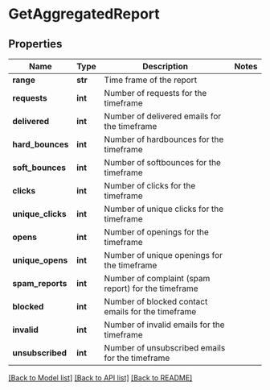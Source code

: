 # GetAggregatedReport

## Properties
Name | Type | Description | Notes
------------ | ------------- | ------------- | -------------
**range** | **str** | Time frame of the report | 
**requests** | **int** | Number of requests for the timeframe | 
**delivered** | **int** | Number of delivered emails for the timeframe | 
**hard_bounces** | **int** | Number of hardbounces for the timeframe | 
**soft_bounces** | **int** | Number of softbounces for the timeframe | 
**clicks** | **int** | Number of clicks for the timeframe | 
**unique_clicks** | **int** | Number of unique clicks for the timeframe | 
**opens** | **int** | Number of openings for the timeframe | 
**unique_opens** | **int** | Number of unique openings for the timeframe | 
**spam_reports** | **int** | Number of complaint (spam report) for the timeframe | 
**blocked** | **int** | Number of blocked contact emails for the timeframe | 
**invalid** | **int** | Number of invalid emails for the timeframe | 
**unsubscribed** | **int** | Number of unsubscribed emails for the timeframe | 

[[Back to Model list]](../README.md#documentation-for-models) [[Back to API list]](../README.md#documentation-for-api-endpoints) [[Back to README]](../README.md)


